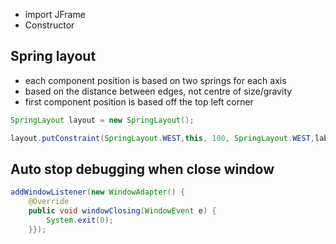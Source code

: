 - import JFrame
- Constructor
## Spring layout
- each component position is based on two springs for each axis
- based on the distance between edges, not centre of size/gravity
- first component position is based off the top left corner
```java
SpringLayout layout = new SpringLayout();

layout.putConstraint(SpringLayout.WEST,this, 100, SpringLayout.WEST,labelTitle);
```

## Auto stop debugging when close window
```java
addWindowListener(new WindowAdapter() {  
    @Override  
    public void windowClosing(WindowEvent e) {  
        System.exit(0);  
    }});
```
